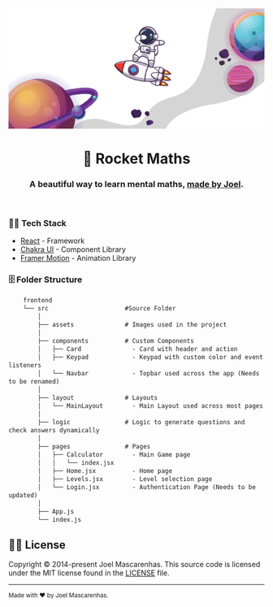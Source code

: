 <div align="center">
<a href="https://rocket-maths.com/"><img alt="Astronaut from Rocket Maths" width="680px" src='src/assets/rocket-maths-readme-cover.png'></a>
</div>

<h1 align="center">🚀 Rocket Maths</h1>
<h3 align="center">
  A beautiful way to learn mental maths, <a href="https://www.rocket-maths.com">made by Joel</a>.
</h3>

<br/>

### 🧑‍💻 Tech Stack

-   [React](https://github.com/facebook/react) - Framework
-   [Chakra UI](https://github.com/chakra-ui/chakra-ui) - Component Library
-   [Framer Motion](https://github.com/framer/motion) - Animation Library

### 🗄 Folder Structure

        frontend
        └── src                     #Source Folder
            │
            ├── assets              # Images used in the project
            │
            ├── components          # Custom Components
            │   ├── Card              - Card with header and action
            │   ├── Keypad            - Keypad with custom color and event listeners
            │   └── Navbar            - Topbar used across the app (Needs to be renamed)
            │
            ├── layout              # Layouts
            │   └── MainLayout        - Main Layout used across most pages
            │
            ├── logic               # Logic to generate questions and check answers dynamically
            │
            ├── pages               # Pages
            │   ├── Calculator        - Main Game page
            │   │   └── index.jsx
            │   ├── Home.jsx          - Home page
            │   ├── Levels.jsx        - Level selection page
            │   └── Login.jsx         - Authentication Page (Needs to be updated)
            │
            ├── App.js
            └── index.js

## 👩‍⚖️ License

Copyright © 2014-present Joel Mascarenhas. This source code is licensed under the MIT license found in the
[LICENSE](https://github.com/joelm-code/rocket-maths/) file.

---

<sup>Made with ♥ by Joel Mascarenhas.</sup>
